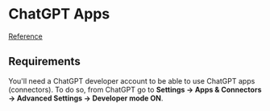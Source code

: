 # ChatGPT Apps

[Reference](https://developers.openai.com/apps-sdk/build/examples)

## Requirements

You'll need a ChatGPT developer account to be able to use ChatGPT apps (connectors). To do so, from ChatGPT go to **Settings -> Apps & Connectors -> Advanced Settings -> Developer mode ON**.
